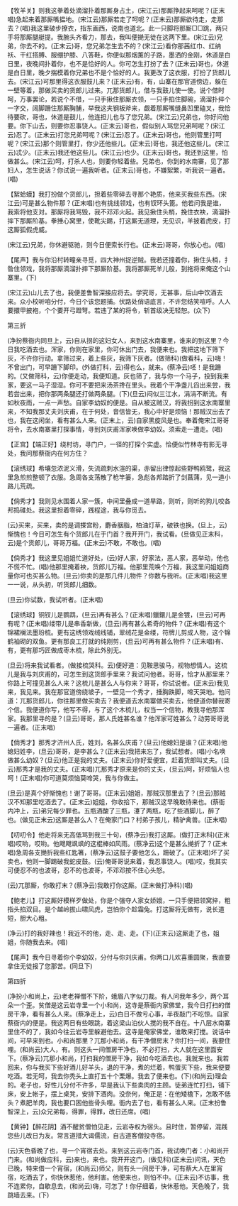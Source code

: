 <!-- { "loadSidebar": true } -->
【牧羊关】则我这拳着处滴溜扑着那厮身占土，(宋江云)那厮挣起来呵呢？(正末唱)急起来着那厮嘴揾地。(宋江云)那厮若走了呵呢？(正末云)那厮欲待走，走那去？(唱)我这里破步撩衣，指东画西，说南也道北。此一只脚将那厮□□跳，两只手将那厮腿艇提。我腕头齐看力，那去，我叫便撧无徒在这两下里。(宋江云)兄弟，你去不的。(正末云)哥，您兄弟怎生去不的？(宋江云)看你那茜红巾、红纳袄、干红搭膊、服绷护膝、八答鞋，你便似那烟薰的子路，墨洒的金刚，休道是白日里，夜晚间扑着你，也不是恰好的人。你可怎生打扮了去？(正末云)哥也，休道是白日里，晚夕揣模着你兄弟也不是个恰好的人。我更改了这衣服，打扮了货郎儿去。(宋江云)可那里得这衣服鼓儿来？(正末云)有，有，山寨在那官道傍边，躲在一壁等着，那做买卖的货郎儿过来。兀那货郎儿，借与我鼓儿使一使。说个借时呵，万事罢论，若说个不借，一只手揪住那厮衣领，一只手掐住脚碗，滴溜扑捽个一字交，阔脚跚住那厮胸脯，举我这夹钢板斧来，觑着那厮嘴缝鼻凹里磕叉，我恰待要砍，哥也，休道是鼓儿，他连担儿也与了您兄弟。(宋江云)兄弟也，你好问他要。你下山去，则要你忍事饶人。(正末云)哥也，假似别人骂您兄弟呵呢？(宋江云)忍了。(正末云)打您兄弟呵呢？(宋江云)忍了。(正末云)哥也，他则管里打呵呢？(宋江云)那个则管里打，你少还他些儿。(正末云)哥也，我还他这些儿。(宋江云)忒少。(正末云)我还他这些儿。(宋江云)也少。(正末云)哥也，我还到这里，怕做甚么。(宋江云)呵，打杀人也，则要你轻着些。兄弟也，你到的水南寨，见了那妇人，怎生说话？你试说一遍我听者。(正末云)哥也，不嫌絮繁，听我说一遍者。(唱)

【絮蛤蟆】我打扮做个货郎儿，担着些零碎去寻那个艳质，他来买我些东西。(宋江云)可是甚么物件那？(正末唱)也有挑线领戏，也有钗环头篦。他若问我是谁，我索将他支对。那厮将我骂毁，我不邓邓火起。我见揪住头梢，挽住衣袂，滴溜扑摔下那厮阶基。拳捶心窝里，使靴尖踢，打这厮无道理，无见识，羊披着虎皮，打这厮狐假虎威。

(宋江云)兄弟，你休避驱驰，则今日便索长行也。(正末云)哥哥，你放心也。(唱)

【尾声】我与你沿村转疃亲寻觅，四大神州捉逆贼。我若还撞着你，揪住头梢，扌昝住领戏，我将那厮滴溜扑摔下那厮阶基。我将那厮死羊儿般，到拖将来俺这个山寨里。(下)

(宋江云)山儿去了也，我便差鲁智深接应将去。学究哥，无甚事，后山中饮酒去来。众小校听咱分付，今日个该您题捕。伏路处俏语底言，不许您结笑喧呼。人人要擐甲披袍，个个要开弓蹬弩。若违了某的将令，斩首级决无轻恕。(众下)

第三折

(净扮蔡衙内同旦上，云)自从拐的这妇女人，来到这水南寨里，谁来的到这里？今日我吃酒去也。浑家，你则在家里，你可休出门去，我便来也。我把这地下筛下灰，不许你行动。拿筛过来，着上些灰，我筛下灰者。(做筛科)(做看科，云)嗨！不曾出门，可早跚下脚印。(外做打科，云)得也么，就来。(蔡净云)呸！是我跚的。(又做筛科，云)你便走动，我便知道。灰也筛了，我与你一个马子，投到我来家，要这一马子湿湿。你可不要把来汤茶搀在里头。我着个干净盏儿舀出来尝，我若尝出来，把你那两条腿还打做两条腿。(下)(旦云)闷似三江水，涓涓不断流。有如秋夜雨，一点一声愁。自家李幼奴的便是。自从被这贼汉，将我拐到这水南寨里来，不知我那丈夫刘庆甫，在于何处，音信皆无，我心中好是烦恼！那贼汉出去了也，我在这闲坐，看有甚么人来。(正末上，云)自家黑旋风是也。奉着俺宋江哥哥将令，去水南寨里打探事情，寻到刘庆甫浑家唤做李幼奴。须索走一遭走。(唱)

【正宫】【端正好】绕村坊，寻门户，一径的打探个实虚。恰便似竹林寺有影无寻处，我问那蔡衙内在何方住？

【滚绣球】希壤忽浓泥义滑，失流疏刺水渲的渠，赤留出律惊起些野鸭鸥鹭，我这里急煎煎整顿了衣服。急周各支荡散了枪竿篓，急彪各邦踏折了剑菖蒲，见一道小路儿荒疏。

【倘秀才】我则见水围着人家一簇，中间里叠成一道旱路，则听，则听的狗儿咬各邦捣碓处。我这里担着零碎，践程途，我与你觅去。

(云)买来，买来，卖的是调搽宫粉，麝香胭脂，柏油灯草，破铁也换。(旦上，云)惭愧也！今日可怎生有个货郎儿在于门首？我开开门，我试看。(旦做见正末科，云)是个货郎儿，哥哥万福。(正末云)不敢，不敢也。(唱)

【倘秀才】我这里见姐姐忙道好处，(云)好人家，好家法，恶人家，恶举动，他也不慌不忙。(唱)他那里掩着袂，货郎儿万福。他那里荒唤个万福，我这里问姐姐商量你可也买甚么物。(旦云)你卖的是那几件儿物件？你数与我听。(正末唱)我这里一一说，从头初，听货郎儿细数。

(旦云)你试数，我试听者。(正末唱)

【滚绣球】铜钗儿是鹦鹉，(旦云)再有甚么？(正末唱)鑞鐶儿是金镀，(旦云)可再有呢？(正末唱)缕带儿是串香新做，(旦云)再有甚么希奇的物件？(正末唱)有这个锦裙襕法墨玢梳。更有这绣领戏绒线铺，翠绒花是金缕，符牌儿剪成人物，这个锦鹤袖砌的双鱼。更有那良工打就的纯刚剪，(旦云)可再有甚么物件？(正末唱)有、有，更有那巧匠做成枣木梳，除此外别无。

(旦云)将来我试看者。(做接梳哭科。云)便好道：见鞍思骏马，视物想情人。这梳儿是我与刘庆甫的，可怎生到这货郎手里来？我试问他者。哥哥，恰才从那里来？你路上可撞见甚么人来？这梳儿是甚么人与你来？哥哥，你试说者。(正末云)我见来，我见来。我在那官道傍绕坡子，一壁见一个秀才，捶胸跌脚，啼天哭地。他问道：兀那货郎儿，你往那里做买卖去？我便道去水南寨做买卖去，他便道你替我寄个信。我便道你写，他写不得，与了这个木梳儿，权当一个信物，教我寻他那浑家。我那里寻的是？(旦云)哥哥，那人氏姓甚名谁？他浑家可姓甚么？动劳哥哥说一遍者。(正末唱)

【倘秀才】那秀才济州人氏，姓刘，名甚么庆甫？(旦云)他媳妇是谁？(正末唱)他媳妇姓李，(旦云)哥哥，是李甚么？(正末云)我把来忘了，我试想者。(唱)小名唤做甚么幼奴？(旦云)他正是我的丈夫。(正末云)你好爱便宜，赶着货郎叫丈夫。(旦云)那秀才是我的丈夫。(正末唱)兀那秀才原来是你的丈夫，(旦云)阿，好烦恼人也呵！(正末唱)你可道莫烦恼莫啼哭，我与你做主。

(旦云)是真个好惭愧也！谢了哥哥。(正末云)姐姐，那贼汉那里去了？(旦云)那贼汉不知那里吃酒去了。(正末云)姐姐，你收拾下，那贼汉这早晚敢待来也。(蔡衙内冲上，云)弟兄每少罪也。五瓶酒酸了三瓶，瀽了两瓶，吃了些酒脚儿，醉了也。(做见正末云)这厮是甚么人？在俺家门口？村弟子孩儿，精驴禽兽。(正末唱)

【叨叨令】他走将来无高低骂到我三十句，(蔡净云)我打这厮。(做打正末科)(正末唱)哎哟，哎哟。他飕飕飒飒的这棍棒如风雨。(蔡净云)这个是甚么撧折了？(正末唱)急周各支撧折我些红匙箸，(蔡净云)这鼓子要他怎么，跚破了。(正末唱)坏了买卖也，他则一脚踢破我蛇皮鼓。(云)俺哥哥说来着，我忍事饶人。(唱)哎，我其实可便忍不的也波哥，忍不的也波哥，不邓邓按不住心头怒。

(云)兀那厮，你敢打末？(蔡净云)我敢打你这厮。(正末做打净科)(唱)

【鲍老儿】打这厮好模样歹做处，你是个强夺人家女娇娥，一只手便把领窝捽，粗指头掐双目。是个越岭拔山啸风虎，岂怕你个趁霜兔。打这厮将无做有，说长道短，胆大心粗。

(净云)打的我好辣也！我近不的他，走、走、走。(下)(正末云)这厮走了也，姐姐，你随我去来。(唱)

【尾声】我今日寻着你个李幼奴，分付与你刘庆甫。你两口儿欢喜重圆聚，我直要拿住无徒报了您那苦。(同旦下)

第四折

(净扮小和尚上，云)老老禅僧不下阶，蛾眉八字似刀裁。有人问我年多少，两个耳朵一个歪。贫僧是这云岩寺里一个小和尚，这寺是蔡衙内家佛堂，我今日打扫的僧房干净，看有甚么人来。(蔡净走上，云)白日不做亏心事，半夜敲门不吃惊。自家蔡衙内的便是。我这两日有些眼跳，着这梁山泊伙人搅的我不自在。十八层水南寨里住不的了，我如今往云岩寺里躲避他去。这寺是俺家佛堂，谁敢来打搅。说话中间，可早来到也。小和尚那里？兀那小和尚，有干净僧房末？你打扫一间，我要住哩。(和尚云)大人，有。则这头一间僧房干净也，不必打扫，大人就在这里面安下。(蔡净云)兀那小和尚，打扫我的僧房干净，我如今吃酒去也。我就来也。我若回来，你与我买下些好酒儿好羊头，退的干净，煮的烂着，鸭蛋买下些，我来便要吃酒。若无呵，我去你秃头上直打五十个栗爆。我去了便来也。(下)(和尚云)理会的。老子也，好性儿分付不许多，早是我认下些卖肉的主顾。徒弟连忙打扫，铺下床，安上帐子，摆上桌凳，安排下酒肉。没奈何，俺正是：在他矮檐下，怎敢不低头？煮肥羊肉，我也要口困他些骨头哩。衙内去了也，看有甚么人来。(正末扮鲁智深上，云)众兄弟每，得罪，得罪，改日还席。(唱)

【黄钟】【醉花阴】酒不醒贫僧怕见走，云岩寺权为宿头。且时住，暂停留，混践您些儿改日为友。常言道措大谒儒流，自古道客僧投寺宿。

(云)天色昏晚了也，寻一个宵宿去处。来到这云岩寺门首，我试唤门者：小和尚开门来。(和尚做应科，云)来也，来也。我开开这门，(做见科)(正末云)问讯，天色已晚，特来借一个宵宿，(和尚云)师父，则有头一间房干净，可有蔡大人在里宵宿，吃酒去了，你快休惹他，他利害。他便来也，则怕不中。(正末云)不访事，我不连累你，自歇息去，(和尚云)嗨，可怎了！你仔细着，快休惹他。天色晚了，我跳墙去来。(下)

